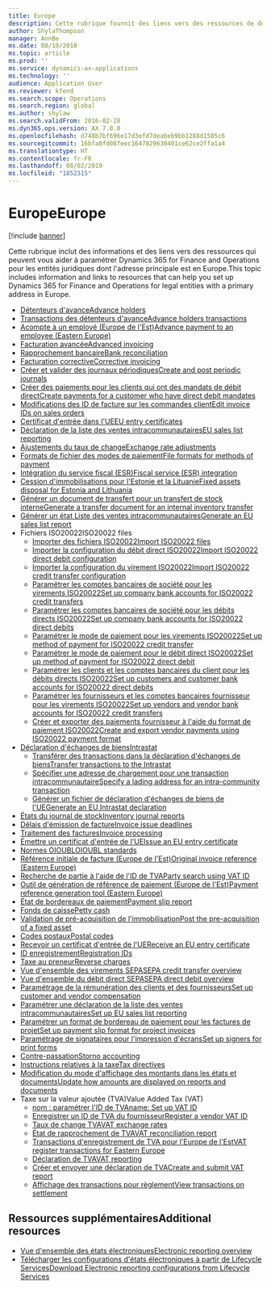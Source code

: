 ```yaml
---
title: Europe
description: Cette rubrique fournit des liens vers des ressources de documentation Microsoft Dynamics 365 for Finance and Operations pour l'Europe.
author: ShylaThompson
manager: AnnBe
ms.date: 08/10/2018
ms.topic: article
ms.prod: ''
ms.service: dynamics-ax-applications
ms.technology: ''
audience: Application User
ms.reviewer: kfend
ms.search.scope: Operations
ms.search.region: global
ms.author: shylaw
ms.search.validFrom: 2016-02-28
ms.dyn365.ops.version: AX 7.0.0
ms.openlocfilehash: d748b7bf696e17d3efd7deabeb9bb1288d1585c6
ms.sourcegitcommit: 16bfa0fd08feec1647829630401ce62ce2ffa1a4
ms.translationtype: HT
ms.contentlocale: fr-FR
ms.lasthandoff: 08/02/2019
ms.locfileid: "1852315"
---
```

# <a name="europe"></a><span data-ttu-id="b4b23-103">Europe</span><span class="sxs-lookup"><span data-stu-id="b4b23-103">Europe</span></span> 

[!include [banner](../includes/banner.md)]

<span data-ttu-id="b4b23-104">Cette rubrique inclut des informations et des liens vers des ressources qui peuvent vous aider à paramétrer Dynamics 365 for Finance and Operations pour les entités juridiques dont l'adresse principale est en Europe.</span><span class="sxs-lookup"><span data-stu-id="b4b23-104">This topic includes information and links to resources that can help you set up Dynamics 365 for Finance and Operations for legal entities with a primary address in Europe.</span></span> 

- [<span data-ttu-id="b4b23-105">Détenteurs d'avance</span><span class="sxs-lookup"><span data-stu-id="b4b23-105">Advance holders</span></span>](emea-advance-holders.md)
 - [<span data-ttu-id="b4b23-106">Transactions des détenteurs d'avance</span><span class="sxs-lookup"><span data-stu-id="b4b23-106">Advance holders transactions</span></span>](emea-advance-holders-transactions.md)
 - [<span data-ttu-id="b4b23-107">Acompte à un employé (Europe de l'Est)</span><span class="sxs-lookup"><span data-stu-id="b4b23-107">Advance payment to an employee (Eastern Europe)</span></span>](tasks/advance-payment-employee.md)
- [<span data-ttu-id="b4b23-108">Facturation avancée</span><span class="sxs-lookup"><span data-stu-id="b4b23-108">Advanced invoicing</span></span>](emea-advance-invoice.md)
- [<span data-ttu-id="b4b23-109">Rapprochement bancaire</span><span class="sxs-lookup"><span data-stu-id="b4b23-109">Bank reconciliation</span></span>](emea-bank-reconciliation.md)
- [<span data-ttu-id="b4b23-110">Facturation corrective</span><span class="sxs-lookup"><span data-stu-id="b4b23-110">Corrective invoicing</span></span>](emea-corrective-invoice.md)
- [<span data-ttu-id="b4b23-111">Créer et valider des journaux périodiques</span><span class="sxs-lookup"><span data-stu-id="b4b23-111">Create and post periodic journals</span></span>](emea-create-post-periodic-journals.md)
- [<span data-ttu-id="b4b23-112">Créer des paiements pour les clients qui ont des mandats de débit direct</span><span class="sxs-lookup"><span data-stu-id="b4b23-112">Create payments for a customer who have direct debit mandates</span></span>](tasks/create-payments-customers-who-have-direct-debit-mandates.md)
- [<span data-ttu-id="b4b23-113">Modifications des ID de facture sur les commandes client</span><span class="sxs-lookup"><span data-stu-id="b4b23-113">Edit invoice IDs on sales orders</span></span>](emea-edit-invoice-id-sales-orders.md)
- [<span data-ttu-id="b4b23-114">Certificat d'entrée dans l'UE</span><span class="sxs-lookup"><span data-stu-id="b4b23-114">EU entry certificates</span></span>](emea-entry-certificates.md)
- [<span data-ttu-id="b4b23-115">Déclaration de la liste des ventes intracommunautaires</span><span class="sxs-lookup"><span data-stu-id="b4b23-115">EU sales list reporting</span></span>](emea-eu-sales-list.md)
- [<span data-ttu-id="b4b23-116">Ajustements du taux de change</span><span class="sxs-lookup"><span data-stu-id="b4b23-116">Exchange rate adjustments</span></span>](emea-exchange-rate-adjustments.md)
- [<span data-ttu-id="b4b23-117">Formats de fichier des modes de paiement</span><span class="sxs-lookup"><span data-stu-id="b4b23-117">File formats for methods of payment</span></span>](emea-select-file-formats-for-the-method-of-payments.md)
- [<span data-ttu-id="b4b23-118">Intégration du service fiscal (ESR)</span><span class="sxs-lookup"><span data-stu-id="b4b23-118">Fiscal service (ESR) integration</span></span>](emea-fiscal-service-integration.md)
- [<span data-ttu-id="b4b23-119">Cession d'immobilisations pour l'Estonie et la Lituanie</span><span class="sxs-lookup"><span data-stu-id="b4b23-119">Fixed assets disposal for Estonia and Lithuania</span></span>](emea-credit-note-reverse-fixed-asset-sale.md)
- [<span data-ttu-id="b4b23-120">Générer un document de transfert pour un transfert de stock interne</span><span class="sxs-lookup"><span data-stu-id="b4b23-120">Generate a transfer document for an internal inventory transfer</span></span>](tasks/transfer-document-internal-inventory-transfer.md)
- [<span data-ttu-id="b4b23-121">Générer un état Liste des ventes intracommunautaires</span><span class="sxs-lookup"><span data-stu-id="b4b23-121">Generate an EU sales list report</span></span>](tasks/eur-00011-eu-sales-list-report.md)
- <span data-ttu-id="b4b23-122">Fichiers ISO20022</span><span class="sxs-lookup"><span data-stu-id="b4b23-122">ISO20022 files</span></span>
  - [<span data-ttu-id="b4b23-123">Importer des fichiers ISO20022</span><span class="sxs-lookup"><span data-stu-id="b4b23-123">Import ISO20022 files</span></span>](emea-ISO20022-file-formats.md)
  - [<span data-ttu-id="b4b23-124">Importer la configuration du débit direct ISO20022</span><span class="sxs-lookup"><span data-stu-id="b4b23-124">Import ISO20022 direct debit configuration</span></span>](tasks/import-iso20022-direct-debit-configuration.md)
  - [<span data-ttu-id="b4b23-125">Importer la configuration du virement ISO20022</span><span class="sxs-lookup"><span data-stu-id="b4b23-125">Import ISO20022 credit transfer configuration</span></span>](tasks/import-iso20022-credit-transfer-configuration.md)
  - [<span data-ttu-id="b4b23-126">Paramétrer les comptes bancaires de société pour les virements ISO20022</span><span class="sxs-lookup"><span data-stu-id="b4b23-126">Set up company bank accounts for ISO20022 credit transfers</span></span>](tasks/set-up-company-bank-accounts-iso20022-credit-transfers.md)
  - [<span data-ttu-id="b4b23-127">Paramétrer les comptes bancaires de société pour les débits directs ISO20022</span><span class="sxs-lookup"><span data-stu-id="b4b23-127">Set up company bank accounts for ISO20022 direct debits</span></span>](tasks/set-up-company-bank-accounts-iso20022-direct-debits.md)
  - [<span data-ttu-id="b4b23-128">Paramétrer le mode de paiement pour les virements ISO20022</span><span class="sxs-lookup"><span data-stu-id="b4b23-128">Set up method of payment for ISO20022 credit transfer</span></span>](tasks/set-up-method-payment-iso20022-credit-transfer.md)
  - [<span data-ttu-id="b4b23-129">Paramétrer le mode de paiement pour le débit direct ISO20022</span><span class="sxs-lookup"><span data-stu-id="b4b23-129">Set up method of payment for ISO20022 direct debit</span></span>](tasks/setup-method-payment-iso20022-direct-debit.md)
  - [<span data-ttu-id="b4b23-130">Paramétrer les clients et les comptes bancaires du client pour les débits directs ISO20022</span><span class="sxs-lookup"><span data-stu-id="b4b23-130">Set up customers and customer bank accounts for ISO20022 direct debits</span></span>](tasks/set-up-bank-accounts-iso20022-direct-debits.md)
  - [<span data-ttu-id="b4b23-131">Paramétrer les fournisseurs et les comptes bancaires fournisseur pour les virements ISO20022</span><span class="sxs-lookup"><span data-stu-id="b4b23-131">Set up vendors and vendor bank accounts for ISO20022 credit transfers</span></span>](tasks/set-up-vendor-iso20022-credit-transfers.md)
  - [<span data-ttu-id="b4b23-132">Créer et exporter des paiements fournisseur à l'aide du format de paiement ISO20022</span><span class="sxs-lookup"><span data-stu-id="b4b23-132">Create and export vendor payments using ISO20022 payment format</span></span>](tasks/create-export-vendor-payments-iso20022-payment-format.md)
- [<span data-ttu-id="b4b23-133">Déclaration d'échanges de biens</span><span class="sxs-lookup"><span data-stu-id="b4b23-133">Intrastat</span></span>](emea-intrastat.md)
  - [<span data-ttu-id="b4b23-134">Transférer des transactions dans la déclaration d'échanges de biens</span><span class="sxs-lookup"><span data-stu-id="b4b23-134">Transfer transactions to the Intrastat</span></span>](tasks/transfer-transactions-intrastat.md)
  - [<span data-ttu-id="b4b23-135">Spécifier une adresse de chargement pour une transaction intracommunautaire</span><span class="sxs-lookup"><span data-stu-id="b4b23-135">Specify a lading address for an intra-community transaction</span></span>](tasks/eur-00002-specify-lading-address-intra-community.md)
  - [<span data-ttu-id="b4b23-136">Générer un fichier de déclaration d'échanges de biens de l'UE</span><span class="sxs-lookup"><span data-stu-id="b4b23-136">Generate an EU Intrastat declaration</span></span>](tasks/eur-00002-eu-intrastat-declaration.md)
- [<span data-ttu-id="b4b23-137">États du journal de stock</span><span class="sxs-lookup"><span data-stu-id="b4b23-137">Inventory journal reports</span></span>](emea-set-up-report-inventory-journal-names.md)
- [<span data-ttu-id="b4b23-138">Délais d'émission de facture</span><span class="sxs-lookup"><span data-stu-id="b4b23-138">Invoice issue deadlines</span></span>](emea-invoice-issue-deadline.md)
- [<span data-ttu-id="b4b23-139">Traitement des factures</span><span class="sxs-lookup"><span data-stu-id="b4b23-139">Invoice processing</span></span>](emea-invoice-processing.md)
- [<span data-ttu-id="b4b23-140">Émettre un certificat d'entrée de l'UE</span><span class="sxs-lookup"><span data-stu-id="b4b23-140">Issue an EU entry certificate</span></span>](tasks/eur-00012-issue-eu-entry-certificate.md)
- [<span data-ttu-id="b4b23-141">Normes OIOUBL</span><span class="sxs-lookup"><span data-stu-id="b4b23-141">OIOUBL standards</span></span>](emea-oioubl-standards-electronic-invoicing.md)
- [<span data-ttu-id="b4b23-142">Référence initiale de facture (Europe de l'Est)</span><span class="sxs-lookup"><span data-stu-id="b4b23-142">Original invoice reference (Eastern Europe)</span></span>](tasks/ee-00004-original-invoice-reference.md)
- [<span data-ttu-id="b4b23-143">Recherche de partie à l'aide de l'ID de TVA</span><span class="sxs-lookup"><span data-stu-id="b4b23-143">Party search using VAT ID</span></span>](tasks/eur-00015-party-search-vat-id.md)
- [<span data-ttu-id="b4b23-144">Outil de génération de référence de paiement (Europe de l'Est)</span><span class="sxs-lookup"><span data-stu-id="b4b23-144">Payment reference generation tool (Eastern Europe)</span></span>](tasks/ee-00015-payment-reference-generation-tool.md)
- [<span data-ttu-id="b4b23-145">État de bordereaux de paiement</span><span class="sxs-lookup"><span data-stu-id="b4b23-145">Payment slip report</span></span>](emea-eur-payment-slip-report-giro.md)
- [<span data-ttu-id="b4b23-146">Fonds de caisse</span><span class="sxs-lookup"><span data-stu-id="b4b23-146">Petty cash</span></span>](emea-petty-cash.md)
- [<span data-ttu-id="b4b23-147">Validation de pré-acquisition de l'immobilisation</span><span class="sxs-lookup"><span data-stu-id="b4b23-147">Post the pre-acquisition of a fixed asset</span></span>](emea-pre-acquisition-acquisition-fixed-asset.md)
- [<span data-ttu-id="b4b23-148">Codes postaux</span><span class="sxs-lookup"><span data-stu-id="b4b23-148">Postal codes</span></span>](emea-import-create-postal-codes-manually.md)
- [<span data-ttu-id="b4b23-149">Recevoir un certificat d'entrée de l'UE</span><span class="sxs-lookup"><span data-stu-id="b4b23-149">Receive an EU entry certificate</span></span>](tasks/eur-00012-receive-eu-entry-certificate.md)
- [<span data-ttu-id="b4b23-150">ID enregistrement</span><span class="sxs-lookup"><span data-stu-id="b4b23-150">Registration IDs</span></span>](emea-registration-ids.md)
- [<span data-ttu-id="b4b23-151">Taxe au preneur</span><span class="sxs-lookup"><span data-stu-id="b4b23-151">Reverse charges</span></span>](emea-reverse-charge.md)
- [<span data-ttu-id="b4b23-152">Vue d'ensemble des virements SEPA</span><span class="sxs-lookup"><span data-stu-id="b4b23-152">SEPA credit transfer overview</span></span>](../accounts-payable/sepa-credit-transfer.md)
- [<span data-ttu-id="b4b23-153">Vue d'ensemble du débit direct SEPA</span><span class="sxs-lookup"><span data-stu-id="b4b23-153">SEPA direct debit overview</span></span>](../accounts-receivable/sepa-direct-debit-overview.md)
- [<span data-ttu-id="b4b23-154">Paramétrage de la rémunération des clients et des fournisseurs</span><span class="sxs-lookup"><span data-stu-id="b4b23-154">Set up customer and vendor compensation</span></span>](emea-compensation-customer-vendor-transactions.md)
- [<span data-ttu-id="b4b23-155">Paramétrer une déclaration de la liste des ventes intracommunautaires</span><span class="sxs-lookup"><span data-stu-id="b4b23-155">Set up EU sales list reporting</span></span>](tasks/eur-00011-eu-sales-list-reporting.md)
- [<span data-ttu-id="b4b23-156">Paramétrer un format de bordereau de paiement pour les factures de projet</span><span class="sxs-lookup"><span data-stu-id="b4b23-156">Set up payment slip format for project invoices</span></span>](tasks/set-up-payment-slip-format-project-invoices.md)
- [<span data-ttu-id="b4b23-157">Paramétrage de signataires pour l'impression d'écrans</span><span class="sxs-lookup"><span data-stu-id="b4b23-157">Set up signers for print forms</span></span>](emea-set-up-signers-for-printing-forms.md)
- [<span data-ttu-id="b4b23-158">Contre-passation</span><span class="sxs-lookup"><span data-stu-id="b4b23-158">Storno accounting</span></span>](emea-storno.md)
- [<span data-ttu-id="b4b23-159">Instructions relatives à la taxe</span><span class="sxs-lookup"><span data-stu-id="b4b23-159">Tax directives</span></span>](emea-tax-directives.md)
- [<span data-ttu-id="b4b23-160">Modification du mode d'affichage des montants dans les états et documents</span><span class="sxs-lookup"><span data-stu-id="b4b23-160">Update how amounts are displayed on reports and documents</span></span>](emea-amount-printing-forms.md)
- <span data-ttu-id="b4b23-161">Taxe sur la valeur ajoutée (TVA)</span><span class="sxs-lookup"><span data-stu-id="b4b23-161">Value Added Tax (VAT)</span></span>
  - [<span data-ttu-id="b4b23-162">nom : paramétrer l'ID de TVA</span><span class="sxs-lookup"><span data-stu-id="b4b23-162">name: Set up VAT ID</span></span>](tasks/eur-00015-vat-id.md)
  - [<span data-ttu-id="b4b23-163">Enregistrer un ID de TVA du fournisseur</span><span class="sxs-lookup"><span data-stu-id="b4b23-163">Register a vendor VAT ID</span></span>](tasks/eur-00015-registration-vendor-vat-id.md)
  - [<span data-ttu-id="b4b23-164">Taux de change TVA</span><span class="sxs-lookup"><span data-stu-id="b4b23-164">VAT exchange rates</span></span>](emea-vat-exchange-rate.md)
  - [<span data-ttu-id="b4b23-165">État de rapprochement de TVA</span><span class="sxs-lookup"><span data-stu-id="b4b23-165">VAT reconciliation report</span></span>](tasks/eur-00018-vat-reconciliation-report.md)
  - [<span data-ttu-id="b4b23-166">Transactions d'enregistrement de TVA pour l'Europe de l'Est</span><span class="sxs-lookup"><span data-stu-id="b4b23-166">VAT register transactions for Eastern Europe</span></span>](emea-vat-register-transactions.md)
  - [<span data-ttu-id="b4b23-167">Déclaration de TVA</span><span class="sxs-lookup"><span data-stu-id="b4b23-167">VAT reporting</span></span>](emea-vat-reporting.md)
  - [<span data-ttu-id="b4b23-168">Créer et envoyer une déclaration de TVA</span><span class="sxs-lookup"><span data-stu-id="b4b23-168">Create and submit VAT report</span></span>](tasks/create-submit-vat-report.md)
  - [<span data-ttu-id="b4b23-169">Affichage des transactions pour règlement</span><span class="sxs-lookup"><span data-stu-id="b4b23-169">View transactions on settlement</span></span>](emea-transactions-settlement-form.md)

## <a name="additional-resources"></a><span data-ttu-id="b4b23-170">Ressources supplémentaires</span><span class="sxs-lookup"><span data-stu-id="b4b23-170">Additional resources</span></span>

- [<span data-ttu-id="b4b23-171">Vue d'ensemble des états électroniques</span><span class="sxs-lookup"><span data-stu-id="b4b23-171">Electronic reporting overview</span></span>](../../dev-itpro/analytics/general-electronic-reporting.md)
- [<span data-ttu-id="b4b23-172">Télécharger les configurations d'états électroniques à partir de Lifecycle Services</span><span class="sxs-lookup"><span data-stu-id="b4b23-172">Download Electronic reporting configurations from Lifecycle Services</span></span>](../../dev-itpro/analytics/download-electronic-reporting-configuration-lcs.md)


